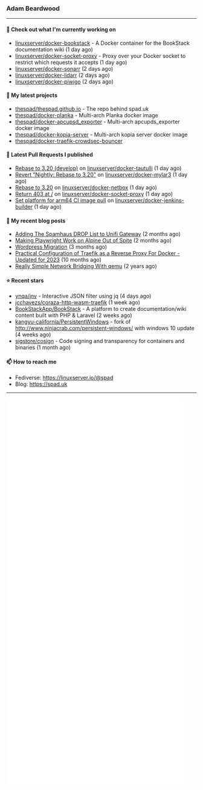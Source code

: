 ### Adam Beardwood
---
#### 👷 Check out what I'm currently working on

- [linuxserver/docker-bookstack](https://github.com/linuxserver/docker-bookstack) - A Docker container for the BookStack documentation wiki (1 day ago)
- [linuxserver/docker-socket-proxy](https://github.com/linuxserver/docker-socket-proxy) - Proxy over your Docker socket to restrict which requests it accepts (1 day ago)
- [linuxserver/docker-sonarr](https://github.com/linuxserver/docker-sonarr) (2 days ago)
- [linuxserver/docker-lidarr](https://github.com/linuxserver/docker-lidarr) (2 days ago)
- [linuxserver/docker-piwigo](https://github.com/linuxserver/docker-piwigo) (2 days ago)

#### 🌱 My latest projects

- [thespad/thespad.github.io](https://github.com/thespad/thespad.github.io) - The repo behind spad.uk
- [thespad/docker-planka](https://github.com/thespad/docker-planka) - Multi-arch Planka docker image
- [thespad/docker-apcupsd_exporter](https://github.com/thespad/docker-apcupsd_exporter) - Multi-arch apcupds_exporter docker image
- [thespad/docker-kopia-server](https://github.com/thespad/docker-kopia-server) - Multi-arch kopia server docker image 
- [thespad/docker-traefik-crowdsec-bouncer](https://github.com/thespad/docker-traefik-crowdsec-bouncer)

#### 🔨 Latest Pull Requests I published

- [Rebase to 3.20 (develop)](https://github.com/linuxserver/docker-tautulli/pull/127) on [linuxserver/docker-tautulli](https://github.com/linuxserver/docker-tautulli) (1 day ago)
- [Revert &#34;Nightly: Rebase to 3.20&#34;](https://github.com/linuxserver/docker-mylar3/pull/45) on [linuxserver/docker-mylar3](https://github.com/linuxserver/docker-mylar3) (1 day ago)
- [Rebase to 3.20](https://github.com/linuxserver/docker-netbox/pull/58) on [linuxserver/docker-netbox](https://github.com/linuxserver/docker-netbox) (1 day ago)
- [Return 403 at /](https://github.com/linuxserver/docker-socket-proxy/pull/9) on [linuxserver/docker-socket-proxy](https://github.com/linuxserver/docker-socket-proxy) (1 day ago)
- [Set platform for arm64 CI image pull](https://github.com/linuxserver/docker-jenkins-builder/pull/260) on [linuxserver/docker-jenkins-builder](https://github.com/linuxserver/docker-jenkins-builder) (1 day ago)

#### 📜 My recent blog posts

- [Adding The Spamhaus DROP List to Unifi Gateway](https://www.spad.uk/posts/adding-spamhaus-drop-list-to-unifi-gateway/) (2 months ago)
- [Making Playwright Work on Alpine Out of Spite](https://www.spad.uk/posts/making-playwright-work-on-alpine-out-of-spite/) (2 months ago)
- [Wordpress Migration](https://www.spad.uk/posts/wordpress-migration/) (3 months ago)
- [Practical Configuration of Traefik as a Reverse Proxy For Docker - Updated for 2023](https://www.spad.uk/posts/practical-configuration-of-traefik-as-a-reverse-proxy-for-docker-updated-for-2023/) (10 months ago)
- [Really Simple Network Bridging With qemu](https://www.spad.uk/posts/really-simple-network-bridging-with-qemu/) (2 years ago)

#### ⭐ Recent stars

- [ynqa/jnv](https://github.com/ynqa/jnv) - Interactive JSON filter using jq (4 days ago)
- [jcchavezs/coraza-http-wasm-traefik](https://github.com/jcchavezs/coraza-http-wasm-traefik) (1 week ago)
- [BookStackApp/BookStack](https://github.com/BookStackApp/BookStack) - A platform to create documentation/wiki content built with PHP &amp; Laravel (2 weeks ago)
- [kangyu-california/PersistentWindows](https://github.com/kangyu-california/PersistentWindows) - fork of http://www.ninjacrab.com/persistent-windows/ with windows 10 update (4 weeks ago)
- [sigstore/cosign](https://github.com/sigstore/cosign) - Code signing and transparency for containers and binaries (1 month ago)

#### 📫 How to reach me
- Fediverse: https://linuxserver.io/@spad
- Blog: https://spad.uk
---
<img src="https://raw.githubusercontent.com/thespad/thespad/main/github-metrics.svg">
